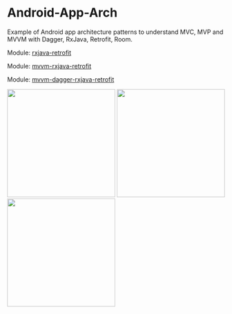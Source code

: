 # Android-App-Arch
Example of Android app architecture patterns to understand MVC, MVP and MVVM with Dagger, RxJava, Retrofit, Room.

Module: [rxjava-retrofit](https://github.com/phjethva/Android-App-Arch/tree/master/rxjava-retrofit)

Module: [mvvm-rxjava-retrofit](https://github.com/phjethva/Android-App-Arch/tree/master/mvvm-rxjava-retrofit)

Module: [mvvm-dagger-rxjava-retrofit](https://github.com/phjethva/Android-App-Arch/tree/master/mvvm-dagger-rxjava-retrofit)

<img src="http://www.pjetapps.com/api-tutorials/images/github/mvvm_rxjava_retrofit/ss_login.PNG" width="250"> <img src="http://www.pjetapps.com/api-tutorials/images/github/mvvm_rxjava_retrofit/ss_main_01.PNG" width="250"> <img src="http://www.pjetapps.com/api-tutorials/images/github/mvvm_rxjava_retrofit/ss_main_02.PNG" width="250">

